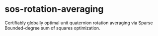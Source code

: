 # sos-rotation-averaging
Certifiably globally optimal unit quaternion rotation averaging via Sparse Bounded-degree sum of squares optimization.
